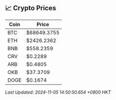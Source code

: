 ## 📈 Crypto Prices

| Coin | Price |
| ---- | ----- |
| BTC | $68649.3755 |
| ETH | $2426.2362 |
| BNB | $558.2359 |
| CRV | $0.2289 |
| ARB | $0.4805 |
| OKB | $37.3709 |
| DOGE | $0.1674 |

_Last Updated: 2024-11-05 14:50:50.654 +0800 HKT_